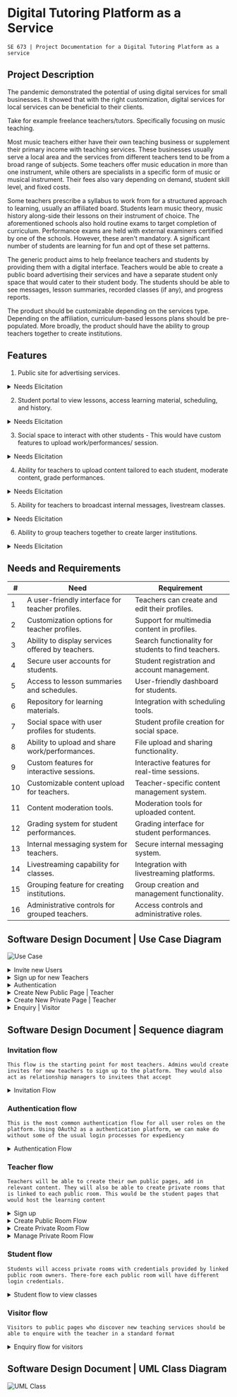 # Digital Tutoring Platform as a Service
    SE 673 | Project Documentation for a Digital Tutoring Platform as a service

## Project Description
 
The pandemic demonstrated the potential of using digital services for small businesses. It showed that with the right customization, digital services for local services can be beneficial to their clients. 
 
Take for example freelance teachers/tutors. Specifically focusing on music teaching. 
 
Most music teachers either have their own teaching business or supplement their primary income with teaching services. These businesses usually serve a local area and the services from different teachers tend to be from a broad range of subjects. Some teachers offer music education in more than one instrument, while others are specialists in a specific form of music or musical instrument. Their fees also vary depending on demand, student skill level, and fixed costs. 
 
Some teachers prescribe a syllabus to work from for a structured approach to learning, usually an affiliated board. Students learn music theory, music history along-side their lessons on their instrument of choice. The aforementioned schools also hold routine exams to target completion of curriculum. Performance exams are held with external examiners certified by one of the schools. However, these aren't mandatory. A significant number of students are learning for fun and opt of these set patterns. 
 
The generic product aims to help freelance teachers and students by providing them with a digital interface. Teachers would be able to create a public board advertising their services and have a separate student only space that would cater to their student body. The students should be able to see messages, lesson summaries, recorded classes (if any), and progress reports. 
 
The product should be customizable depending on the services type. Depending on the affiliation, curriculum-based lessons plans should be pre-populated. More broadly, the product should have the ability to group teachers together to create institutions.
 
## Features

1.	Public site for advertising services.
<details>
  <summary> Needs Elicitation </summary>

| #   | Need                                           |
| --- | ---------------------------------------------- |
| 1   | A user-friendly interface for teacher profiles.|
| 2   | Customization options for teacher profiles.    |
| 3   | Ability to display services offered by teachers.|

</details>

2.	Student portal to view lessons, access learning material, scheduling, and history.
<details>
  <summary>Needs Elicitation </summary>

| #   | Need                                           |
| --- | ---------------------------------------------- |
| 1   | Secure user accounts for students.             |
| 2   | Access to lesson summaries and schedules.      |
| 3   | Repository for learning materials.             |

</details>

3.	Social space to interact with other students - This would have custom features to upload work/performances/ session.
<details>
  <summary> Needs Elicitation </summary>

| #   | Need                                           |
| --- | ---------------------------------------------- |
| 1   | Social space with user profiles for students. |
| 2   | Ability to upload and share work/performances. |
| 3   | Custom features for interactive sessions.     |

</details>

4.	Ability for teachers to upload content tailored to each student, moderate content, grade performances.
<details>
  <summary> Needs Elicitation </summary>

| #   | Need                                           |
| --- | ---------------------------------------------- |
| 1   | Customizable content upload for teachers.     |
| 2   | Content moderation tools.                     |
| 3   | Grading system for student performances.       |

</details>

5.	Ability for teachers to broadcast internal messages, livestream classes.
<details>
  <summary> Needs Elicitation </summary>

| #   | Need                                           |
| --- | ---------------------------------------------- |
| 1   | Internal messaging system for teachers.        |
| 2   | Livestreaming capability for classes.          |

</details>

6.	Ability to group teachers together to create larger institutions.
<details>
  <summary> Needs Elicitation </summary>

| #   | Need                                           |
| --- | ---------------------------------------------- |
| 1   | Grouping feature for creating institutions.   |
| 2   | Administrative controls for grouped teachers. |

</details>

## Needs and Requirements

| #   | Need                                           | Requirement                                   |
| --- | ---------------------------------------------- | ---------------------------------------------- |
| 1   | A user-friendly interface for teacher profiles.| Teachers can create and edit their profiles.  |
| 2   | Customization options for teacher profiles.    | Support for multimedia content in profiles.   |
| 3   | Ability to display services offered by teachers.| Search functionality for students to find teachers.|
| 4   | Secure user accounts for students.             | Student registration and account management.  |
| 5   | Access to lesson summaries and schedules.      | User-friendly dashboard for students.         |
| 6   | Repository for learning materials.             | Integration with scheduling tools.             |
| 7   | Social space with user profiles for students.  | Student profile creation for social space.    |
| 8   | Ability to upload and share work/performances. | File upload and sharing functionality.       |
| 9   | Custom features for interactive sessions.     | Interactive features for real-time sessions. |
| 10  | Customizable content upload for teachers.     | Teacher-specific content management system.   |
| 11  | Content moderation tools.                     | Moderation tools for uploaded content.        |
| 12  | Grading system for student performances.       | Grading interface for student performances.   |
| 13  | Internal messaging system for teachers.        | Secure internal messaging system.             |
| 14  | Livestreaming capability for classes.          | Integration with livestreaming platforms.    |
| 15  | Grouping feature for creating institutions.   | Group creation and management functionality. |
| 16  | Administrative controls for grouped teachers. | Access controls and administrative roles.    |


## Software Design Document | Use Case Diagram
![Use Case](./docs/assets/images/Use%20Case.png)

<details> 
    <summary> Invite new Users </summary>

| Description Item         | Description                                              |
|---------------------------|----------------------------------------------------------|
| Use Case ID               |                                                          |
| Use Case Description      | Admin Sends Email Invite to Join Platform                 |
| Corresponds to Need and Requirement     | 1, 2, 4, 10                                                                                                  |
|                           |                                                          |
| Actor                     | Admin                                                    |
| Stakeholders and Needs    | Admin - To send email invites to potential users.        |
|                           |                                                          |
| Pre-conditions            | Admin is authenticated and has the necessary privileges. |
| Trigger                   | Admin initiates the process to send email invites.       |
| Post-conditions           | Email invites are sent to the specified users.           |
|                           |                                                          |
| Basic flow                | 1. Admin logs into the admin portal.                     |
|                           | 2. Admin navigates to the user invitation section.      |
|                           | 3. Admin enters the email addresses of users to invite.  |
|                           | 4. Admin includes a personalized message in the invitation. |
|                           | 5. Admin submits the invitation form.                    |
|                           | 6. Authorization Server generates unique invitation tokens. |
|                           | 7. Email Service sends email invites to the specified users. |
|                           |                                                          |
| Extensions                | 2a Admin navigates to the wrong section.                 |
|                           | 2a1 Admin is redirected to the correct invitation section. |
|                           | 3a Admin enters an invalid email address.                |
|                           | 3a1 Admin is prompted to correct the email address.     |
|                           | 6a Authorization Server fails to generate invitation tokens. |
|                           | 6a1 Admin is informed about the failure to send invitations. |
|                           | 7a Email Service fails to send email invites.           |
|                           | 7a1 Admin is informed about the failure to deliver invites. |
|                           |                                                          |

</details>

<details>
    <summary> Sign up for new Teachers </summary>

| Description Item         | Description                                                                                                  |
|---------------------------|--------------------------------------------------------------------------------------------------------------|
| Use Case ID               |                                                                                                              |
| Use Case Description      | OAuth2 User Signup with Email Invite and Profile Setup                                                       |
| Corresponds to Need and Requirement     | 1, 2, 4, 10                                                                                                  |
|                           |                                                                                                              |
| Actor                     | User                                                                                                         |
| Stakeholders and Needs    | User - To securely sign up using an email invite and complete their profile.                                 |
|                           | Admin - To be notified of new user signups.                                                                  |
|                           |                                                                                                              |
| Pre-conditions            | User has received a valid email invite.                                                                      |
| Trigger                   | User clicks on the signup link in the email invite.                                                          |
| Post-conditions           | User successfully signs up, completes the profile, gets redirected to the welcome page, and Admin is notified. |
|                           |                                                                                                              |
| Basic flow                | 1. User clicks on the signup link in the email invite.                                                       |
|                           | 2. User is redirected to the Signup Page.                                                                    |
|                           | 3. User enters required information (e.g., name, email, password).                                           |
|                           | 4. User submits the signup form.                                                                             |
|                           | 5. Authorization Server validates user credentials.                                                          |
|                           | 6. If valid, Authorization Server issues an access token.                                                    |
|                           | 7. User is redirected to the Profile Setup Page.                                                             |
|                           | 8. User completes additional profile details.                                                                |
|                           | 9. User submits the profile form.                                                                            |
|                           | 10. Resource Server stores the user's profile information.                                                   |
|                           | 11. User is redirected to the Welcome Page.                                                                  |
|                           | 12. Admin is notified of the new signup.                                                                     |
|                           |                                                                                                              |
| Extensions                | 3a User abandons the signup process.                                                                         |
|                           | 3a1 User is redirected to the homepage or login page.                                                        |
|                           | 5a User provides invalid or incomplete information.                                                          |
|                           | 5a1 User is prompted to correct the information.                                                             |
|                           | 9a User abandons the profile setup.                                                                          |
|                           | 9a1 User is redirected to the homepage or login page.                                                        |
|                           | 11a Notification to Admin fails.                                                                             |
|                           | 11a1 Admin is informed about the failure to notify.                                                          |
|                           |                                                                                                              |

</details>

<details>
    <summary> Authentication </summary>

| Description Item         | Description                                                                               |
|---------------------------|-------------------------------------------------------------------------------------------|
| Use Case ID               | 2                                                                                         |
| Use Case Description      | OAuth2 Authentication Flow                                                                |
| Corresponds to Need and Requirement | 4                                                                                         |
|                           |                                                                                           |
| Actor                     | User                                                                                      |
| Stakeholders and Needs    | User - To securely authenticate and access resources.                                     |
|                           |                                                                                           |
| Pre-conditions            | User has an account with the Authorization Server.                                        |
| Trigger                   | User initiates the authentication process with the Client Application.                    |
| Post-conditions           | User is successfully authenticated and receives an access token.                          |
|                           |                                                                                           |
| Basic flow                | 1. User initiates authentication through the Client Application.                          |
|                           | 2. Client Application redirects the user to the Authorization Server.                     |
|                           | 3. User authenticates with the Authorization Server.                                      |
|                           | 4. Authorization Server validates user credentials.                                       |
|                           | 5. If valid, Authorization Server issues an authorization code to the Client Application. |
|                           | 6. Client Application exchanges the authorization code for an access token.               |
|                           | 7. User receives the access token.                                                        |
|                           |                                                                                           |
| Extensions                | 3a User denies authentication request.                                                    |
|                           | 3a1 Authorization Server redirects user back to the Client Application with an error.     |
|                           | 4a User credentials are invalid.                                                          |
|                           | 4a1 Authorization Server informs the Client Application of the authentication failure.    |
|                           | 6a Authorization code exchange fails.                                                     |
|                           | 6a1 Client Application receives an error response from the Authorization Server.          |
|                           | 6a2 User is informed about the failure to authenticate.                                   |
|                           |                                                                                           |


</details>

<details>
  <summary> Create New Public Page | Teacher </summary>

| Description Item                    | Description                                                                                     |
|-------------------------------------|-------------------------------------------------------------------------------------------------|
| Use Case ID                         | 4                                                                                               |
| Use Case Description                | Also known as a public page - This is the landing page for all teachers offering their services |
| Corresponds to Need and Requirement | 1, 3, 10                                                                                        |
|                                     |                                                                                                 |
| Actor                               | Teacher                                                                                         |
| Stakeholders and Needs              | Teacher - to have a digital public space that can be used to advertise services offered         |
|                                     | Visitor - to discover new teaching services                                                     |
|                                     |                                                                                                 |
| Pre-conditions                      | User with "Teacher" role has accessed the platform  dashboard                                   |
| Trigger                             | Teacher clicks on create new public page                                                        |
| Post-conditions                     | Teacher should have an SEO optimized public page offering teaching services in the local area   |
|                                     |                                                                                                 |
| Basic flow                          | 1. Teacher enters the name of the service                                                       |
|                                     | 2. Teacher enters services being offered                                                        |
|                                     | 3. Teacher enters the area of service offering                                                  |
|                                     | 4. Teacher enters prices of services being offered                                              |
|                                     | 5. Teacher selects the color theme of the public page                                           |
|                                     | 6. System generates a preview of the public page                                                |
|                                     | 7. Teacher accepts the preview                                                                  |
|                                     | 8. Teacher selects the payment plan                                                             |
|                                     | 9. Teacher pays the payment plan                                                                |
|                                     | 10. Page is publicly available                                                                  |
|                                     |                                                                                                 |
| Extensions                          | 1a Preview generation fails                                                                     |
|                                     | 1a1 Teacher is notified about the failure and prompted to retry                                 |
|                                     | 2a Invalid input for services being offered                                                     |
|                                     | 2a1 Teacher is shown error messages on the input fields                                         |
|                                     | 2a2 Teacher is prompted to correct the service details                                          |
|                                     | 6a Payment fails                                                                                |
|                                     | 6a1 Teacher receives a notification about the payment failure                                   |
|                                     | 6a2 Teacher is prompted to choose an alternative payment method                                 |
|                                     |                                                                                                 |

</details>

<details>
  <summary> Create New Private Page | Teacher </summary>

| Description Item         | Description                                                                                                 |
|---------------------------|-------------------------------------------------------------------------------------------------------------|
| Use Case ID               | 5                                                                                                           |
| Use Case Description      | Also known as a private page - This is the class service that the teacher is offering to signed up students |
| Corresponds to Need and Requirement | 4, 5, 6, 9, 10, 11, 12, 13, 14, 15, 16                                                                      |
|                           |                                                                                                             |
| Actor                     | Teacher                                                                                                     |
| Stakeholders and Needs    | Teacher - to have a digital public space that can be used to advertise services offered                     |
|                           | Visitor - to discover new teaching services                                                                 |
|                           |                                                                                                             |
| Pre-conditions            | User with "Teacher" role has accessed the platform dashboard                                                |
| Trigger                   | Teacher clicks on create new private page                                                                   |
| Post-conditions           | Teacher should have an SEO optimized public page offering teaching services in the local area               |
|                           |                                                                                                             |
| Basic flow                | 1. Teacher enters the name of the service                                                                   |
|                           | 2. Teacher enters services being offered                                                                    |
|                           | 3. Teacher enters the area of service offering                                                              |
|                           | 4. Teacher uploads starter content of page                                                                  |
|                           | 5. Teacher selects the themes of the private page                                                           |
|                           | 6. System generates a preview of the private page                                                           |
|                           | 7. Teacher accepts the preview                                                                              |
|                           | 8. Teacher selects the payment plan                                                                         |
|                           | 9. Teacher pays the payment plan                                                                            |
|                           | 10. Page is published                                                                                       |
|                           |                                                                                                             |
| Extensions                | 1a Preview generation fails                                                                                 |
|                           | 1a1 Teacher is notified about the failure and prompted to retry                                             |
|                           | 2a Invalid input for services being offered                                                                 |
|                           | 2a1 Teacher is shown error messages on the input fields                                                     |
|                           | 2a2 Teacher is prompted to correct the service details                                                      |
|                           | 6a Payment fails                                                                                            |
|                           | 6a1 Teacher receives a notification about the payment failure                                               |
|                           | 6a2 Teacher is prompted to choose an alternative payment method                                             |
|                           |                                                                                                             |

</details>

<details>
  <summary> Enquiry | Visitor </summary>

| Description Item         | Description                                                                             |
|---------------------------|-----------------------------------------------------------------------------------------|
| Use Case ID               | 2                                                                                       |
| Use Case Description      | Visitor Makes an enquiry about a class or school on a public page                       |
| Corresponds to Need and Requirement | 2, 3, 13, 10                                                                            |
|                           |                                                                                         |
| Actor                     | Visitor                                                                                 |
| Stakeholders and Needs    | Teacher - To clarify questions from interested parties about the services being offered |
|                           | School admin - to clarify questions from interested parties about school services       |
|                           |                                                                                         |
| Pre-conditions            | Visitor has accessed the public page of a teacher or school                             |
| Trigger                   | Visitor has submitted an enquiry form from a public page                                |
| Post-conditions           | Enquiry is logged, and public page owners are notified about visitor enquiry            |
|                           |                                                                                         |
| Basic flow                | 1. Visitor accesses the enquiry form                                                    |
|                           | 2. Visitor fills in form details                                                        |
|                           | 3. Visitor submits the form                                                             |
|                           | 4. System logs form details                                                             |
|                           | 5. Public page owner is notified about the message                                      |
|                           | 6. Visitor is given a success message, and the form is removed from the screen          |
|                           |                                                                                         |
| Extensions                | 1a Public page load fails                                                               |
|                           | 1a1 Visitor is shown an error page                                                      |
|                           | 2a Form has invalid details                                                             |
|                           | 2a1 Visitor is shown error messages on form elements                                    |
|                           | 2a2 Visitor is prompted to correct form details                                         |
|                           |                                                                                         |
|                           | 3a Visitor attempted to submit an incomplete form                                       |
|                           | 3a1 Submit button is not active                                                         |
|                           | 3a2 Visitor is shown which form fields are required                                     |
|                           |                                                                                         |
|                           | 6a Form is valid but submission fails                                                   |
|                           | 6a1 Enquiry form submission error is returned to Visitor                                |
|                           | 6a2 Visitor is shown an appropriate error                                               |

</details>


## Software Design Document | Sequence diagram

### Invitation flow
    This flow is the starting point for most teachers. Admins would create invites for new teachers to sign up to the platform. They would also act as relationship managers to invitees that accept

<details>
  <summary> Invitation Flow </summary>

![Invite | Admin](./docs/assets/images/Sequence%20Diagram-Invite%20_%20Admin.png)

</details>

### Authentication flow
    This is the most common authentication flow for all user roles on the platform. Using OAuth2 as a authentication platform, we can make do without some of the usual login processes for expediency
<details>
  <summary> Authentication Flow </summary>

![Authentication | Users](./docs/assets/images/Sequence%20Diagram-Authentication%20Flow%20_%20User.png)

</details>

### Teacher flow
    Teachers will be able to create their own public pages, add in relevant content. They will also be able to create private rooms that is linked to each public room. This would be the student pages that would host the learning content

<details>
  <summary> Sign up </summary>

![Sign up | Teacher](./docs/assets/images/Sequence%20Diagram-Sign-up%20_%20Teacher.png)

</details>

<details>
  <summary> Create Public Room Flow </summary>

![Create Public Room | Teacher](./docs/assets/images/Sequence%20Diagram-Create%20Public%20Page%20_%20Teacher.png)


</details>

<details>
  <summary> Create Private Room Flow </summary>

![Create Private Room | Teacher](./docs/assets/images/Sequence%20Diagram-Create%20Private%20Page%20_%20Teacher.png)


</details>

<details>
  <summary> Manage Private Room Flow </summary>

![Manage Private Room | Teacher](./docs/assets/images/Sequence%20Diagram-Manage%20Class%20_%20Teacher.png)

</details>

### Student flow
    Students will access private rooms with credentials provided by linked public room owners. There-fore each public room will have different login credentials.
<details>
  <summary> Student flow to view classes </summary>

![View Class | Student](./docs/assets/images/Sequence%20Diagram-View%20Class%20_%20Student.png)

</details>

### Visitor flow
    Visitors to public pages who discover new teaching services should be able to enquire with the teacher in a standard format
<details>
  <summary> Enquiry flow for visitors </summary>
  
 
![Enquiry Flow | Visitor](./docs/assets/images/Sequence%20Diagram-Enquiry%20Flow%20_%20Visitor.png)

</details>


## Software Design Document | UML Class Diagram
![UML Class](./docs/assets/uml-classes.png)
